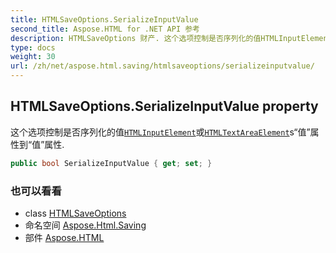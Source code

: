```yaml
---
title: HTMLSaveOptions.SerializeInputValue
second_title: Aspose.HTML for .NET API 参考
description: HTMLSaveOptions 财产. 这个选项控制是否序列化的值HTMLInputElement或HTMLTextAreaElements值属性到值属性.
type: docs
weight: 30
url: /zh/net/aspose.html.saving/htmlsaveoptions/serializeinputvalue/
---
```

## HTMLSaveOptions.SerializeInputValue property

这个选项控制是否序列化的值[`HTMLInputElement`](../../../aspose.html/htmlinputelement/)或[`HTMLTextAreaElement`](../../../aspose.html/htmltextareaelement/)s“值”属性到“值”属性.

```csharp
public bool SerializeInputValue { get; set; }
```

### 也可以看看

* class [HTMLSaveOptions](../)
* 命名空间 [Aspose.Html.Saving](../../htmlsaveoptions/)
* 部件 [Aspose.HTML](../../../)


